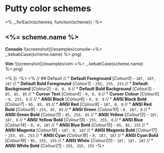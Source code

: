 # Putty color schemes

<% _.forEach(schemes, function(scheme){ -%>
## <%= scheme.name %>
**Console**
![screenshot](/examples/console-<%= _.kebabCase(scheme.name) %>.png)

**Vim**
![screenshot](/examples/vim-<%= _.kebabCase(scheme.name) %>.png)

<% }) -%>
<%
// ## Default
// * **Default Foreground**        [*Colour0*]   - `187, 187, 187`
// * **Default Bold Foreground**   [*Colour1*]   - `255, 255, 255`
// * **Default Background**        [*Colour2*]   - `0, 0, 0`
// * **Default Bold Background**   [*Colour3*]   - `85, 85, 85`
// * **Cursor Text**               [*Colour4*]   - `0, 0, 0`
// * **Cursor Colour**             [*Colour5*]   - `0, 255, 0`
// 
// * **ANSI Black**                [*Colour6*]   - `0, 0, 0`
// * **ANSI Black Bold**           [*Colour7*]   - `85, 85, 85`
// * **ANSI Red**                  [*Colour8*]   - `187, 0, 0`
// * **ANSI Red Bold**             [*Colour9*]   - `255, 85, 85`
// * **ANSI Green**                [*Colour10*]  - `0, 187, 0`
// * **ANSI Green Bold**           [*Colour11*]  - `85, 255, 85`
// * **ANSI Yellow**               [*Colour12*]  - `187, 187, 0`
// * **ANSI Yellow Bold**          [*Colour13*]  - `255, 255, 0`
// * **ANSI Blue**                 [*Colour14*]  - `0, 0, 187`
// * **ANSI Blue Bold**            [*Colour15*]  - `85, 85, 255`
// * **ANSI Magenta**              [*Colour16*]  - `187, 0, 187`
// * **ANSI Magenta Bold**         [*Colour17*]  - `255, 85, 255`
// * **ANSI Cyan**                 [*Colour18*]  - `0, 187, 187`
// * **ANSI Cyan Bold**            [*Colour19*]  - `85, 255, 255`
// * **ANSI White**                [*Colour20*]  - `187, 187, 187`
// * **ANSI White Bold**           [*Colour21*]  - `255, 255, 255`
-%>